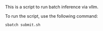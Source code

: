 This is a script to run batch inference via vllm.

To run the script, use the following command:
```bash
sbatch submit.sh
```
